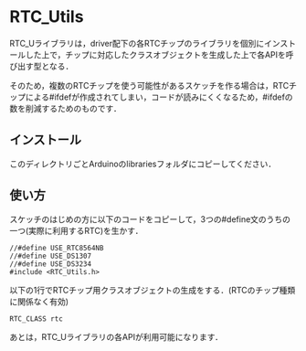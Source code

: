 # RTC_Utils

RTC_Uライブラリは，driver配下の各RTCチップのライブラリを個別にインストールした上で，チップに対応したクラスオブジェクトを生成した上で各APIを呼び出す型となる．

そのため，複数のRTCチップを使う可能性があるスケッチを作る場合は，RTCチップによる#ifdefが作成されてしまい，コードが読みにくくなるため，#ifdefの数を削減するためのものです．

## インストール
このディレクトリごとArduinoのlibrariesフォルダにコピーしてください．

## 使い方
スケッチのはじめの方に以下のコードをコピーして，3つの#define文のうちの一つ(実際に利用するRTC)を生かす．
```
//#define USE_RTC8564NB
//#define USE_DS1307
//#define USE_DS3234
#include <RTC_Utils.h>
```
以下の1行でRTCチップ用クラスオブジェクトの生成をする．(RTCのチップ種類に関係なく有効)
```
RTC_CLASS rtc
```
あとは，RTC_Uライブラリの各APIが利用可能になります．

<!--- コメント

## 動作検証

|CPU| 機種 |ベンダ| 結果 | 備考 |
| :--- | :--- | :--- | :---: | :--- |
|AVR| [Uno R3][Uno]  |[Arduino][Arduino]|  ○    |      |
|       | [Mega2560 R3][Mega] |[Arduino][Arduino] |  ○    |      |
|       | [Leonardo Ethernet][LeonardoEth] |[Arduino][Arduino] | ○     |      |
|       | [Uno WiFi][UnoWiFi] |[Arduino][Arduino] | ○     | |
|       | [Pro mini 3.3V][ProMini] | [Sparkfun][Sparkfun] |   ×   |      |
| ARM/M0+ | [M0 Pro][M0Pro] |[Arduino][Arduino] |○||
|ESP8266|[ESPr developer][ESPrDev]| [スイッチサイエンス][SwitchScience] |||
|ESP32 | [ESPr one 32][ESPrOne32] | [スイッチサイエンス][SwitchScience] |×|　|




[Adafruit Unified Sensor Driver][AdafruitUSD]
[Groveシールド][shield]
[Arduino M0 Pro][M0Pro]
[Arduino Due][Due]
[Arduino Uno R3][Uno]
[Arduino Mega2560 R3][Mega]
[Arduino Leonardo Ethernet][LeonardoEth]
[Arduino Pro mini 328 - 3.3V/8MHz][ProMini]
[ESpr one][ESPrOne]
[ESPr one 32][ESPrOne32]
[Grove][Grove]
[Seed Studio][SeedStudio]
[Arduino][Arduino]
[Sparkfun][Sparkfun]
[スイッチサイエンス][SwitchScience]
--->
